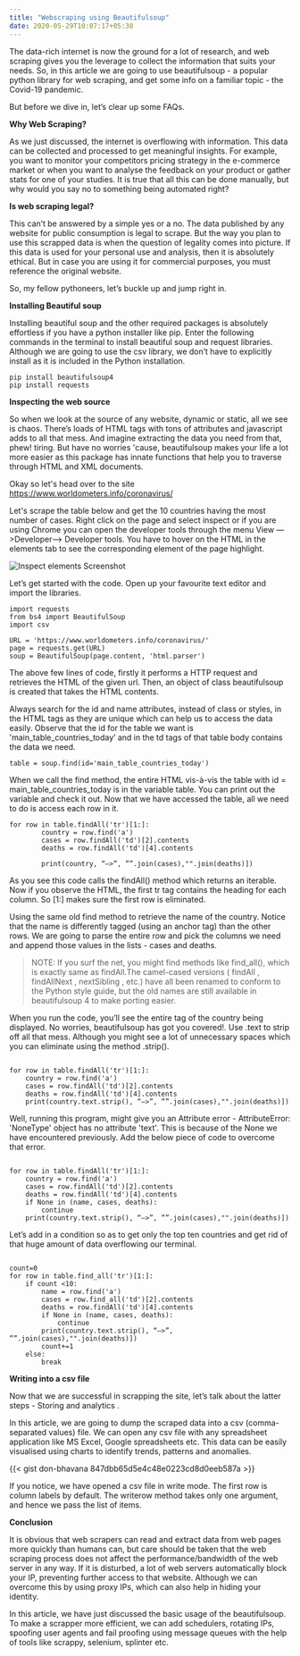 ```yaml
---
title: "Webscraping using Beautifulsoup"
date: 2020-05-29T10:07:17+05:30
---
```


The data-rich internet is now the ground for a lot of research, and web scraping gives you the leverage to collect the information that suits your needs.
So, in this article we are going to use beautifulsoup - a popular python library for web scraping, and get some info on a familiar topic - the Covid-19 pandemic.

But before we dive in, let’s clear up some FAQs.

**Why Web Scraping?**

As we just discussed, the internet is overflowing with information. This data can be collected and processed to get meaningful insights. For example, you want to monitor your competitors pricing strategy in the e-commerce market or when you want to analyse the feedback on your product or gather stats for one of your studies. It is true that all this can be done manually, but why would you say no to something being automated right? 

**Is web scraping legal?**

This can’t be answered by a simple yes or a no. The data published by any website for public consumption is legal to scrape. But the way you plan to use this scrapped data is when the question of legality comes into picture. If this data is used for your personal use and analysis, then it is absolutely ethical. But in case you are using it for commercial purposes, you must reference the original website.

So, my fellow pythoneers, let’s buckle up and jump right in.


**Installing Beautiful soup**

Installing beautiful soup and the other required packages is absolutely effortless if you have a python installer like pip. Enter the following commands in the terminal to install beautiful soup and request libraries. Although we are going to use the csv library, we don’t have to explicitly install as it is included in the Python installation.


```
pip install beautifulsoup4
pip install requests

```



**Inspecting the web source**

So when we look at the source of any website, dynamic or static, all we see is chaos. There’s loads of HTML tags with tons of attributes and javascript adds to all that mess. And imagine extracting the data you need from that, phew! tiring. But have no worries 'cause, beautifulsoup makes your life a lot more easier as this package has innate functions that help you to traverse through HTML and XML documents. 

Okay so let's head over to the site https://www.worldometers.info/coronavirus/ 

Let's scrape the table below and get the 10 countries having the most number of cases. Right click on the page and select inspect or if you are using Chrome you can open the developer tools through the menu View —>Developer—> Developer tools. You have to hover on the HTML in the elements tab to see the corresponding element of the page highlight.

![Inspect elements Screenshot](/Inspect-screenshot.JPG)

Let’s get started with the code. Open up your favourite text editor and import the libraries.

```
import requests
from bs4 import BeautifulSoup
import csv
 
URL = 'https://www.worldometers.info/coronavirus/'
page = requests.get(URL)
soup = BeautifulSoup(page.content, 'html.parser')

```

 The above few lines of code, firstly it performs a HTTP request and retrieves the HTML of the given url. Then, an object of class beautifulsoup is created that takes the HTML contents. 

Always search for the id and name attributes, instead of class or styles, in the HTML tags as they are unique which can help us to access the data easily. Observe that the id for the table we want is 'main_table_countries_today’ and in the td tags of that table body contains the data we need. 

```
table = soup.find(id='main_table_countries_today')

```

When we call the find method, the entire HTML vis-à-vis the table with id = main_table_countries_today is in the variable table. You can print out the variable and check it out.
Now that we have accessed the table, all we need to do is access each row in it.

```
for row in table.findAll('tr')[1:]:  
		country = row.find('a')
		cases = row.findAll('td')[2].contents
		deaths = row.findAll('td')[4].contents

		print(country, “—>”, ””.join(cases),"".join(deaths)])

```

As you see this code calls the findAll() method which returns an iterable. Now if you observe the HTML, the first tr tag contains the heading for each column. So [1:] makes sure the first row is eliminated.

Using the same old find method to retrieve the name of the country. Notice that the name is differently tagged (using an anchor tag) than the other rows. 
We are going to parse the entire row and pick the columns we need and append those values in the lists - cases and deaths.

>NOTE: If you surf the net, you might find methods like find_all(), which is exactly same as findAll.The camel-cased versions ( findAll , findAllNext , nextSibling , etc.) have all been renamed to conform to the Python style guide, but the old names are still available in beautifulsoup 4 to make porting easier.


When you run the code, you’ll see the entire tag of the country being displayed. No worries, beautifulsoup has got you covered!. Use .text to strip off all that mess. Although you might see a lot of unnecessary spaces which you can eliminate using the method .strip().



```

for row in table.findAll('tr')[1:]:  
	country = row.find('a')
	cases = row.findAll('td')[2].contents
	deaths = row.findAll('td')[4].contents
	print(country.text.strip(), “—>”, ””.join(cases),"".join(deaths)])
```

Well, running this program, might give you an Attribute error - AttributeError: 'NoneType' object has no attribute 'text'. This is because of the None we have encountered previously. Add the below piece of code to overcome that error.

```

for row in table.findAll('tr')[1:]:  
	country = row.find('a')
	cases = row.findAll('td')[2].contents
	deaths = row.findAll('td')[4].contents
	if None in (name, cases, deaths):
		continue
	print(country.text.strip(), “—>”, ””.join(cases),"".join(deaths)])

```

Let’s add in a condition so as to get only the top ten countries and get rid of that huge amount of data overflowing our terminal. 

```

count=0
for row in table.find_all('tr')[1:]:  
	if count <10:
		name = row.find('a')
		cases = row.find_all('td')[2].contents
		deaths = row.findAll('td')[4].contents
		if None in (name, cases, deaths):
			continue
		print(country.text.strip(), “—>”, ””.join(cases),"".join(deaths)])
		count+=1
	else:
		break

```

**Writing into a csv file**

Now that we are successful in scrapping the site, let’s talk about the latter steps - Storing and analytics .

In this article, we are going to dump the scraped data into a csv (comma-separated values) file. We can open any csv file with any spreadsheet application like MS Excel, Google spreadsheets etc. This data can be easily visualised using charts to identify trends, patterns and anomalies. 

{{< gist don-bhavana 847dbb65d5e4c48e0223cd8d0eeb587a >}}

If you notice, we have opened a csv file in write mode. The first row is column labels by default. The writerow method takes only one argument, and hence we pass the list of items.


**Conclusion**

It is obvious that web scrapers can read and extract data from web pages more quickly than humans can, but care should be taken that the web scraping process does not affect the performance/bandwidth of the web server in any way. If it is disturbed, a lot of web servers automatically block your IP, preventing further access to that website. Although we can overcome this by using proxy IPs, which can also help in hiding your identity.

In this article, we have just discussed the basic usage of the beautifulsoup. To make a scrapper more efficient, we can add schedulers, rotating IPs, spoofing user agents and fail proofing  using message queues with the help of tools like scrappy, selenium, splinter etc.  
 
